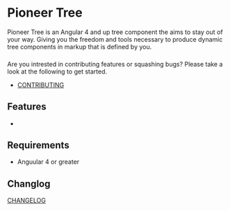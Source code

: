 Pioneer Tree
=======================
Pioneer Tree is an Angular 4 and up tree component the aims to stay out of your way.  Giving you the freedom and tools necessary to produce dynamic tree components in markup that is defined by you.

###

Are you intrested in contributing features or squashing bugs? Please take a look at the following to get started.

- [CONTRIBUTING](CONTRIBUTING.md)

## Features

- 

## Requirements

- Anguular 4 or greater

## Changlog
[CHANGELOG](CHANGELOG.md)
